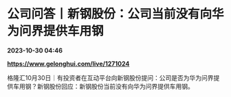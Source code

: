 # 公司问答丨新钢股份：公司当前没有向华为问界提供车用钢

**2023-10-30 04:46**

**https://www.gelonghui.com/live/1271024**

格隆汇10月30日｜有投资者在互动平台向新钢股份提问：公司是否为华为问界提供车用钢？新钢股份回应：新钢股份当前没有向华为问界提供车用钢。